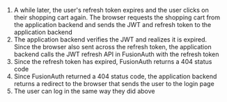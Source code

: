 1. A while later, the user's refresh token expires and the user clicks on their shopping cart again. The browser requests the shopping cart from the application backend and sends the JWT and refresh token to the application backend
1. The application backend verifies the JWT and realizes it is expired. Since the browser also sent across the refresh token, the application backend calls the JWT refresh API in FusionAuth with the refresh token
1. Since the refresh token has expired, FusionAuth returns a 404 status code
1. Since FusionAuth returned a 404 status code, the application backend returns a redirect to the browser that sends the user to the login page
1. The user can log in the same way they did above